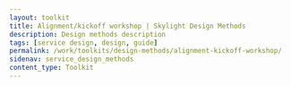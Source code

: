 ```yaml
---
layout: toolkit
title: Alignment/kickoff workshop | Skylight Design Methods
description: Design methods description
tags: [service design, design, guide]
permalink: /work/toolkits/design-methods/alignment-kickoff-workshop/
sidenav: service_design_methods
content_type: Toolkit
---
```


